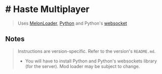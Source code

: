 # # Haste Multiplayer
> Uses [MelonLoader](https://melonloader.org/), [Python](https://www.python.org/) and Python's [websocket](https://pypi.org/project/websockets/)

## Notes
> Instructions are version-specific. Refer to the version's `README.md`.
> - You will have to install Python and Python's websockets library (for the server). Mod loader may be subject to change.
